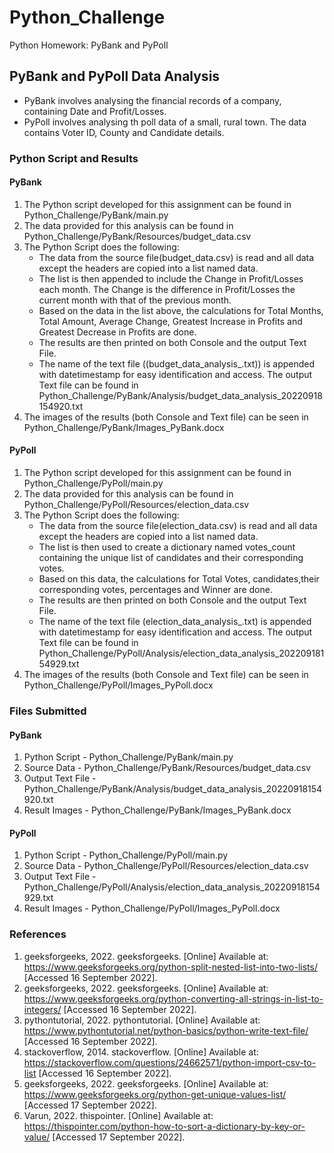 # Python_Challenge
Python Homework: PyBank and PyPoll

## PyBank and PyPoll Data Analysis
-   PyBank involves analysing the financial records of a company, containing Date and Profit/Losses.
-   PyPoll involves analysing th poll data of a small, rural town. The data contains Voter ID, County and Candidate details.

### Python Script and Results
#### PyBank
1.  The Python script developed for this assignment can be found in Python_Challenge/PyBank/main.py
2.  The data provided for this analysis can be found in Python_Challenge/PyBank/Resources/budget_data.csv
3.  The Python Script does the following:
    -   The data from the source file(budget_data.csv) is read and all data except the headers are copied into a list named data.
    -   The list is then appended to include the Change in Profit/Losses each month. The Change is the difference in Profit/Losses the current month with that of the previous month.
    -   Based on the data in the list above, the calculations for Total Months, Total Amount, Average Change, Greatest Increase in Profits and Greatest Decrease in Profits are done.
    -   The results are then printed on both Console and the output Text File. 
    -   The name of the text file ((budget_data_analysis_<datetimestamp>.txt)) is appended with datetimestamp for easy identification and access. The output Text file can be found in Python_Challenge/PyBank/Analysis/budget_data_analysis_20220918154920.txt
4.  The images of the results (both Console and Text file) can be seen in Python_Challenge/PyBank/Images_PyBank.docx

#### PyPoll
1.  The Python script developed for this assignment can be found in Python_Challenge/PyPoll/main.py
2.  The data provided for this analysis can be found in Python_Challenge/PyPoll/Resources/election_data.csv
3.  The Python Script does the following:
    -   The data from the source file(election_data.csv) is read and all data except the headers are copied into a list named data.
    -   The list is then used to create a dictionary named votes_count containing the unique list of candidates and their corresponding votes.
    -   Based on this data, the calculations for Total Votes, candidates,their corresponding votes, percentages and Winner are done.
    -   The results are then printed on both Console and the output Text File. 
    -   The name of the text file (election_data_analysis_<datetimestamp>.txt) is appended with datetimestamp for easy identification and access. The output Text file can be found in Python_Challenge/PyPoll/Analysis/election_data_analysis_20220918154929.txt
4.  The images of the results (both Console and Text file) can be seen in Python_Challenge/PyPoll/Images_PyPoll.docx

### Files Submitted
#### PyBank
1.  Python Script - Python_Challenge/PyBank/main.py
2.  Source Data - Python_Challenge/PyBank/Resources/budget_data.csv
3.  Output Text File - Python_Challenge/PyBank/Analysis/budget_data_analysis_20220918154920.txt
4.  Result Images - Python_Challenge/PyBank/Images_PyBank.docx

#### PyPoll
1.  Python Script - Python_Challenge/PyPoll/main.py
2.  Source Data - Python_Challenge/PyPoll/Resources/election_data.csv
3.  Output Text File - Python_Challenge/PyPoll/Analysis/election_data_analysis_20220918154929.txt
4.  Result Images - Python_Challenge/PyPoll/Images_PyPoll.docx

### References
1.	geeksforgeeks, 2022. geeksforgeeks. [Online] 
Available at: https://www.geeksforgeeks.org/python-split-nested-list-into-two-lists/
[Accessed 16 September 2022].
2.	geeksforgeeks, 2022. geeksforgeeks. [Online] 
Available at: https://www.geeksforgeeks.org/python-converting-all-strings-in-list-to-integers/
[Accessed 16 September 2022].
3.	pythontutorial, 2022. pythontutorial. [Online] 
Available at: https://www.pythontutorial.net/python-basics/python-write-text-file/
[Accessed 16 September 2022].
4.	stackoverflow, 2014. stackoverflow. [Online] 
Available at: https://stackoverflow.com/questions/24662571/python-import-csv-to-list
[Accessed 16 September 2022].
5.	geeksforgeeks, 2022. geeksforgeeks. [Online] 
Available at: https://www.geeksforgeeks.org/python-get-unique-values-list/
[Accessed 17 September 2022].
6.	Varun, 2022. thispointer. [Online] 
Available at: https://thispointer.com/python-how-to-sort-a-dictionary-by-key-or-value/
[Accessed 17 September 2022].